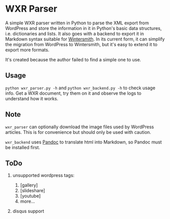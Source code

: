 # WXR Parser

A simple WXR parser written in Python to parse the XML export from
WordPress and store the information in it in Python's basic data
structures, i.e. dictionaries and lists. It also goes with a backend
to export it in Markdown syntax suitable for
[Wintersmith](http://wintersmith.io). In its current form, it can
simplify the migration from WordPress to Wintersmith, but it's easy to
extend it to export more formats.

It's created because the author failed to find a simple one to use.

## Usage

`python wxr_parser.py -h` and `python wxr_backend.py -h` to check
usage info. Get a WXR document, try them on it and observe the logs to
understand how it works.

## Note

`wxr_parser` can optionally download the image files used by WordPress
articles. This is for convenience but should only be used with
caution.

`wxr_backend` uses [Pandoc](http://johnmacfarlane.net/pandoc/) to
translate html into Markdown, so Pandoc must be installed first.

## ToDo

1.  unsupported wordpress tags:

	1. [gallery]
	2. [slideshare]
	3. [youtube]
	4. more...

2. disqus support
